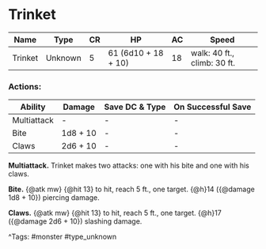 # Trinket

| Name | Type | CR | HP | AC | Speed |
|------|------|----|----|----|-------|
| Trinket | Unknown | 5 | 61 (6d10 + 18 + 10) | 18 | walk: 40 ft., climb: 30 ft. |

### Actions:

| Ability | Damage | Save DC & Type | On Successful Save |
|---------|--------|----------------|--------------------|
| Multiattack | - | - | - |
| Bite | 1d8 + 10 | - | - |
| Claws | 2d6 + 10 | - | - |


**Multiattack.** Trinket makes two attacks: one with his bite and one with his claws.

**Bite.** {@atk mw} {@hit 13} to hit, reach 5 ft., one target. {@h}14 ({@damage 1d8 + 10}) piercing damage.

**Claws.** {@atk mw} {@hit 13} to hit, reach 5 ft., one target. {@h}17 ({@damage 2d6 + 10}) slashing damage.

^Tags: #monster #type_unknown